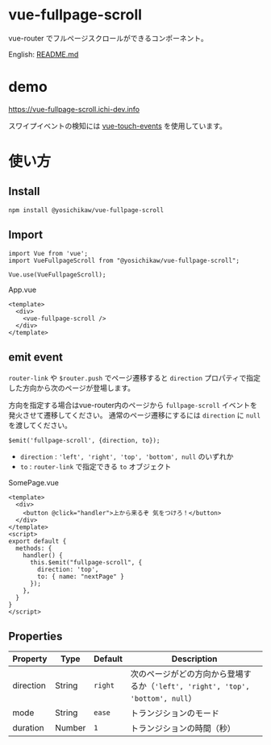# vue-fullpage-scroll
vue-router でフルページスクロールができるコンポーネント。

English: [README.md](./README.md)

# demo
https://vue-fullpage-scroll.ichi-dev.info

スワイプイベントの検知には [vue-touch-events](https://www.npmjs.com/package/vue2-touch-events) を使用しています。

# 使い方
## Install
```
npm install @yosichikaw/vue-fullpage-scroll
```

## Import
```
import Vue from 'vue';
import VueFullpageScroll from "@yosichikaw/vue-fullpage-scroll";

Vue.use(VueFullpageScroll);
```

App.vue
```
<template>
  <div>
    <vue-fullpage-scroll />
  </div>
</template>
```

## emit event

`router-link` や `$router.push` でページ遷移すると `direction` プロパティで指定した方向から次のページが登場します。

方向を指定する場合はvue-router内のページから `fullpage-scroll` イベントを発火させて遷移してください。
通常のページ遷移にするには `direction` に `null` を渡してください。

```
$emit('fullpage-scroll', {direction, to});
```

- `direction` : `'left', 'right', 'top', 'bottom', null` のいずれか
- `to` : `router-link` で指定できる `to` オブジェクト

SomePage.vue
```
<template>
  <div>
    <button @click="handler">上から来るぞ 気をつけろ！</button>
  </div>
</template>
<script>
export default {
  methods: {
    handler() {
      this.$emit("fullpage-scroll", { 
        direction: 'top', 
        to: { name: "nextPage" } 
      });
    },
  }
}
</script>
```

## Properties 

|Property|Type|Default|Description|
|---|---|---|---|
|direction|String|`right`| 次のページがどの方向から登場するか（`'left', 'right', 'top', 'bottom', null`）|
|mode|String|`ease`| トランジションのモード |
|duration|Number|`1`| トランジションの時間（秒） |
